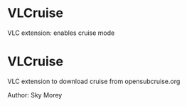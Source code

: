 # VLCruise
VLC extension: enables cruise mode

VLCruise
=====

VLC extension to download cruise from opensubcruise.org

Author: Sky Morey
